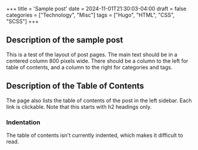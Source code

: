 +++
title = 'Sample post'
date = 2024-11-01T21:30:03-04:00
draft = false
categories = ["Technology", "Misc"]
tags = ["Hugo", "HTML", "CSS", "SCSS"]
+++

## Description of the sample post

This is a test of the layout of post pages.  The main text should be in a centered column 800 pixels wide.  There should be a column to the left for table of contents, and a column to the right for categories and tags.

## Description of the Table of Contents

The page also lists the table of contents of the post in the left sidebar.  Each link is clickable.  Note that this starts with h2 headings only.

### Indentation

The table of contents isn't currently indented, which makes it difficult to read.
